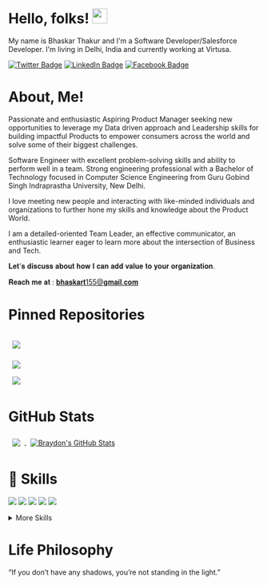 <!---
BhaskarThakur1997/BhaskarThakur1997 is a ✨ special ✨ repository because its `README.md` (this file) appears on your GitHub profile.
You can click the Preview link to take a look at your changes.
--->

# Hello, folks! <img src="https://raw.githubusercontent.com/MartinHeinz/MartinHeinz/master/wave.gif" width="30px">
My name is Bhaskar Thakur and I'm a Software Developer/Salesforce Developer. I'm living in Delhi, India and currently working at Virtusa.

[![Twitter Badge](https://img.shields.io/badge/Twitter-Profile-informational?style=flat&logo=twitter&logoColor=white&color=1CA2F1)](https://twitter.com/thakurbhaskar8)
[![LinkedIn Badge](https://img.shields.io/badge/LinkedIn-Profile-informational?style=flat&logo=linkedin&logoColor=white&color=0D76A8)](https://www.linkedin.com/in/thakurbhaskar/)
[![Facebook Badge](https://img.shields.io/badge/Facebook-Profile-informational?style=flat&logo=facebook&logoColor=white&color=1CA2F1)](https://www.facebook.com/bhaskar.thakur.142)

# About, Me! 
Passionate and enthusiastic Aspiring Product Manager seeking new opportunities to leverage my Data driven approach and Leadership skills for building impactful Products to empower consumers across the world and solve some of their biggest challenges.

Software Engineer with excellent problem-solving skills and ability to perform well in a team. Strong engineering professional with a Bachelor of Technology focused in Computer Science Engineering from Guru Gobind Singh Indraprastha University, New Delhi.

I love meeting new people and interacting with like-minded individuals and organizations to further hone my skills and knowledge about the Product World.

I am a detailed-oriented Team Leader, an effective communicator, an enthusiastic learner eager to learn more about the intersection of Business and Tech.

𝐋𝐞𝐭'𝐬 𝐝𝐢𝐬𝐜𝐮𝐬𝐬 𝐚𝐛𝐨𝐮𝐭 𝐡𝐨𝐰 𝐈 𝐜𝐚𝐧 𝐚𝐝𝐝 𝐯𝐚𝐥𝐮𝐞 𝐭𝐨 𝐲𝐨𝐮𝐫 𝐨𝐫𝐠𝐚𝐧𝐢𝐳𝐚𝐭𝐢𝐨𝐧.

𝐑𝐞𝐚𝐜𝐡 𝐦𝐞 𝐚𝐭 : 𝐛𝐡𝐚𝐬𝐤𝐚𝐫𝐭155@𝐠𝐦𝐚𝐢𝐥.𝐜𝐨𝐦

# Pinned Repositories

<a href="https://github.com/BhaskarThakur1997/smart-attendance-system">
  <img align="center" style="margin:1rem 0.5rem" src="https://github-readme-stats.vercel.app/api/pin/?username=BhaskarThakur1997&repo=smart-attendance-system&title_color=ffffff&text_color=c9cacc&icon_color=4AB197&bg_color=1A2B34" />
</a>

<br>

<a href="https://github.com/BhaskarThakur1997/movie-recommendation-system">
  <img align="center" style="margin:0.5rem" src="https://github-readme-stats.vercel.app/api/pin/?username=BhaskarThakur1997&repo=movie-recommendation-system&title_color=ffffff&text_color=c9cacc&icon_color=4AB197&bg_color=1A2B34" />
</a>

<br>

<a href="https://github.com/BhaskarThakur1997/Data-Structure-Using-c-">
  <img align="center" style="margin:0.5rem" src="https://github-readme-stats.vercel.app/api/pin/?username=BhaskarThakur1997&repo=Data-Structure-Using-c-&title_color=ffffff&text_color=c9cacc&icon_color=4AB197&bg_color=1A2B34" />
</a>

# GitHub Stats

<a href="https://github.com/BhaskarThakur1997">
  <img align="center" style="margin:0.5rem" src="https://github-readme-stats.vercel.app/api/top-langs/?username=BhaskarThakur1997&hide=html,css&title_color=ffffff&text_color=c9cacc&icon_color=4AB197&bg_color=1A2B34" />
</a>

<a href="https://github.com/BhaskarThakur1997">
  <img align="center" style="margin:0.5rem" src="https://github-readme-stats.vercel.app/api?username=BhaskarThakur1997&show_icons=true&line_height=27&count_private=true&title_color=ffffff&text_color=c9cacc&icon_color=4AB097&bg_color=1A2B34" alt="Braydon's GitHub Stats" />
</a>

# 💼 Skills

![](https://camo.githubusercontent.com/b1f59d2e9120598d8a8a8df3a79ea4af8b74254a54dad473a1792f11c9de3f9b/68747470733a2f2f696d672e736869656c64732e696f2f62616467652f436f64652d4a6176612d696e666f726d6174696f6e616c3f7374796c653d666c6174266c6f676f3d4a617661266c6f676f436f6c6f723d776869746526636f6c6f723d344142313937)
![](https://camo.githubusercontent.com/fe77847728574d5a8c1ce92075e6904de48347b3f3d271ed87f489d507d6238b/68747470733a2f2f696d672e736869656c64732e696f2f62616467652f436f64652d4a6176615363726970742d696e666f726d6174696f6e616c3f7374796c653d666c6174266c6f676f3d4a617661536372697074266c6f676f436f6c6f723d776869746526636f6c6f723d344142313937)
![](https://camo.githubusercontent.com/201eab0c16231af1724c70578727d4180c5f0d0597d9576d4cfef374bc78d156/68747470733a2f2f696d672e736869656c64732e696f2f62616467652f436f64652d2e4e45542d696e666f726d6174696f6e616c3f7374796c653d666c6174266c6f676f3d2e6e6574266c6f676f436f6c6f723d776869746526636f6c6f723d344142313937)
![](https://camo.githubusercontent.com/629dd35dc1f85bb51ea8196c7e29924b36e314ab5bbe36883464b3e91ef23f7f/68747470733a2f2f696d672e736869656c64732e696f2f62616467652f436f64652d4d7953514c2d696e666f726d6174696f6e616c3f7374796c653d666c6174266c6f676f3d4d7953514c266c6f676f436f6c6f723d776869746526636f6c6f723d344142313937)
![](https://camo.githubusercontent.com/f9ae055bbef62c1c8ccfb4a58a19c89454c78412ac6a7f6e7a75b2ae83f13af4/68747470733a2f2f696d672e736869656c64732e696f2f62616467652f436f64652d4353686172702d696e666f726d6174696f6e616c3f7374796c653d666c6174266c6f676f3d632d7368617270266c6f676f436f6c6f723d776869746526636f6c6f723d344142313937)
<details>
<summary>More Skills</summary>

![](https://camo.githubusercontent.com/429ab37a4b73d8d98cd82887a9c764ea444bdef45142d82665ff85bfc74d1e3b/68747470733a2f2f696d672e736869656c64732e696f2f62616467652f5374796c652d4353532d696e666f726d6174696f6e616c3f7374796c653d666c6174266c6f676f3d63737333266c6f676f436f6c6f723d776869746526636f6c6f723d344142313937)
![](https://camo.githubusercontent.com/46ca7e3fd1425fc1473b0d276863f9b50ed3c83df9a7b8c75388721d0392daca/68747470733a2f2f696d672e736869656c64732e696f2f62616467652f546f6f6c732d446f636b65722d696e666f726d6174696f6e616c3f7374796c653d666c6174266c6f676f3d646f636b6572266c6f676f436f6c6f723d776869746526636f6c6f723d344142313937)
![](https://camo.githubusercontent.com/fc9bbeaed4563b45c32611fcca3c56a3a6e4226e93ef1dc2850ce658be3527ad/68747470733a2f2f696d672e736869656c64732e696f2f62616467652f546f6f6c732d4a656e6b696e732d696e666f726d6174696f6e616c3f7374796c653d666c6174266c6f676f3d6a656e6b696e73266c6f676f436f6c6f723d776869746526636f6c6f723d344142313937)
![](https://camo.githubusercontent.com/c4de7c8c24e2c2f505cc430d5f27154c598a0422bd9513eec8b78b3204cb890c/68747470733a2f2f696d672e736869656c64732e696f2f62616467652f546f6f6c732d506f73746d616e2d696e666f726d6174696f6e616c3f7374796c653d666c6174266c6f676f3d506f73746d616e266c6f676f436f6c6f723d776869746526636f6c6f723d344142313937)
![](https://camo.githubusercontent.com/bb3f01e527ced2c8b6416ff6c2a72626f2ee393ce30b472d4fea807d07a815c1/68747470733a2f2f696d672e736869656c64732e696f2f62616467652f546f6f6c732d4769744875622d696e666f726d6174696f6e616c3f7374796c653d666c6174266c6f676f3d476974487562266c6f676f436f6c6f723d776869746526636f6c6f723d344142313937)
![](https://camo.githubusercontent.com/28572dce55c1ae9dbe48d309f7fe8986f90c0c49176ee45e646301e2d99b8784/68747470733a2f2f696d672e736869656c64732e696f2f62616467652f546f6f6c732d4769744c61622d696e666f726d6174696f6e616c3f7374796c653d666c6174266c6f676f3d4769744c6162266c6f676f436f6c6f723d776869746526636f6c6f723d344142313937)
![](https://camo.githubusercontent.com/5f3e7b154827db50221bfc301d1b4abcdc635a3e5677e68760a696e505195836/68747470733a2f2f696d672e736869656c64732e696f2f62616467652f546f6f6c732d4269746275636b65742d696e666f726d6174696f6e616c3f7374796c653d666c6174266c6f676f3d4269746275636b6574266c6f676f436f6c6f723d776869746526636f6c6f723d344142313937)
![](https://camo.githubusercontent.com/d901d30e850c996374e2631dbf9d515b420aff4a3fcfd0c9a67b10ac0938a523/68747470733a2f2f696d672e736869656c64732e696f2f62616467652f546f6f6c732d4a6972612d696e666f726d6174696f6e616c3f7374796c653d666c6174266c6f676f3d4a6972612d536f667477617265266c6f676f436f6c6f723d776869746526636f6c6f723d344142313937)  


</details>

# Life Philosophy
“If you don’t have any shadows, you’re not standing in the light.”
